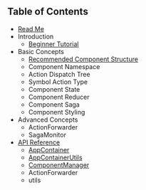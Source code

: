 ## Table of Contents

- [Read Me](/README.md)
- Introduction
  - [Beginner Tutorial](/docs/Introduction/BeginnerTutorial.md)
- Basic Concepts
  - [Recommended Component Structure](/docs/BasicConcepts/RecommendedStructure.md)
  - Component Namespace
  - Action Dispatch Tree
  - Symbol Action Type
  - Component State
  - Component Reducer
  - Component Saga
  - Component Styling
- Advanced Concepts
  - ActionForwarder
  - SagaMonitor
- [API Reference](/docs/api/README.md)
  - [AppContainer](/docs/api/AppContainer.md)
  - [AppContainerUtils](/docs/api/AppContainerUtils.md)
  - [ComponentManager](/docs/api/ComponentManager.md)
  - ActionForwarder
  - utils
